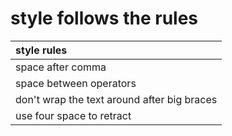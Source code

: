 # style follows the rules

| style rules                                 |
|:--------------------------------------------|
| space after comma                           |
| space between operators                     |
| don't wrap the text around after big braces |
| use four space to retract                   |
